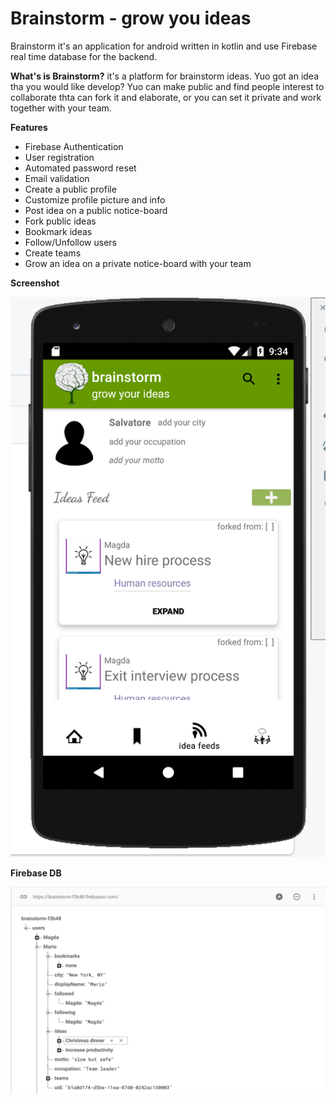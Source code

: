 # Brainstorm - grow you ideas

Brainstorm it's an application for android written in kotlin and use Firebase real time database for the backend. 

**What's is Brainstorm?**
it's a platform for brainstorm ideas. Yuo got an idea tha you would like develop? Yuo can make public and find people interest to collaborate thta can fork it and elaborate, or you can set it private and work together with your team.

**Features**
 - Firebase Authentication
 - User registration
 - Automated password reset
 - Email validation
 - Create a public profile
 - Customize profile picture and info
 - Post idea on a public notice-board
 - Fork public ideas
 - Bookmark ideas
 - Follow/Unfollow users
 - Create teams
 - Grow an idea on a private notice-board with your team

**Screenshot**

![screenshoot2](images/screenshot2.png)


**Firebase DB**

![screenshoot3](images/screenshot3.png)
